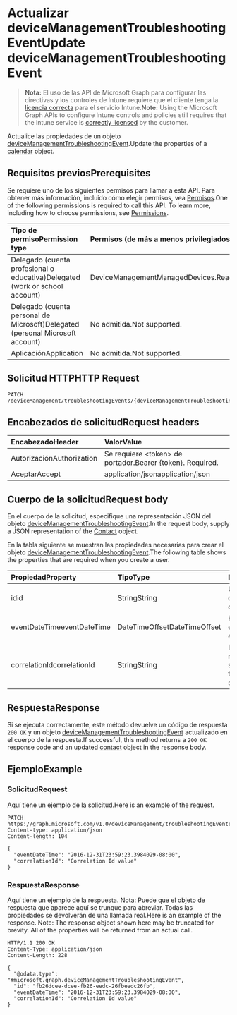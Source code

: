 # <a name="update-devicemanagementtroubleshootingevent"></a><span data-ttu-id="a2703-101">Actualizar deviceManagementTroubleshootingEvent</span><span class="sxs-lookup"><span data-stu-id="a2703-101">Update deviceManagementTroubleshootingEvent</span></span>

> <span data-ttu-id="a2703-102">**Nota:** El uso de las API de Microsoft Graph para configurar las directivas y los controles de Intune requiere que el cliente tenga la [licencia correcta](https://go.microsoft.com/fwlink/?linkid=839381) para el servicio Intune.</span><span class="sxs-lookup"><span data-stu-id="a2703-102">**Note:** Using the Microsoft Graph APIs to configure Intune controls and policies still requires that the Intune service is [correctly licensed](https://go.microsoft.com/fwlink/?linkid=839381) by the customer.</span></span>

<span data-ttu-id="a2703-103">Actualice las propiedades de un objeto [deviceManagementTroubleshootingEvent](../resources/intune_troubleshooting_devicemanagementtroubleshootingevent.md).</span><span class="sxs-lookup"><span data-stu-id="a2703-103">Update the properties of a [calendar](../resources/intune_troubleshooting_devicemanagementtroubleshootingevent.md) object.</span></span>
## <a name="prerequisites"></a><span data-ttu-id="a2703-104">Requisitos previos</span><span class="sxs-lookup"><span data-stu-id="a2703-104">Prerequisites</span></span>
<span data-ttu-id="a2703-p101">Se requiere uno de los siguientes permisos para llamar a esta API. Para obtener más información, incluido cómo elegir permisos, vea [Permisos](../../../concepts/permissions_reference.md).</span><span class="sxs-lookup"><span data-stu-id="a2703-p101">One of the following permissions is required to call this API. To learn more, including how to choose permissions, see [Permissions](../../../concepts/permissions_reference.md).</span></span>

|<span data-ttu-id="a2703-107">Tipo de permiso</span><span class="sxs-lookup"><span data-stu-id="a2703-107">Permission type</span></span>|<span data-ttu-id="a2703-108">Permisos (de más a menos privilegiados)</span><span class="sxs-lookup"><span data-stu-id="a2703-108">Permissions (from least to most privileged)</span></span>|
|:---|:---|
|<span data-ttu-id="a2703-109">Delegado (cuenta profesional o educativa)</span><span class="sxs-lookup"><span data-stu-id="a2703-109">Delegated (work or school account)</span></span>|<span data-ttu-id="a2703-110">DeviceManagementManagedDevices.ReadWrite.All</span><span class="sxs-lookup"><span data-stu-id="a2703-110">DeviceManagementManagedDevices.ReadWrite.All</span></span>|
|<span data-ttu-id="a2703-111">Delegado (cuenta personal de Microsoft)</span><span class="sxs-lookup"><span data-stu-id="a2703-111">Delegated (personal Microsoft account)</span></span>|<span data-ttu-id="a2703-112">No admitida.</span><span class="sxs-lookup"><span data-stu-id="a2703-112">Not supported.</span></span>|
|<span data-ttu-id="a2703-113">Aplicación</span><span class="sxs-lookup"><span data-stu-id="a2703-113">Application</span></span>|<span data-ttu-id="a2703-114">No admitida.</span><span class="sxs-lookup"><span data-stu-id="a2703-114">Not supported.</span></span>|

## <a name="http-request"></a><span data-ttu-id="a2703-115">Solicitud HTTP</span><span class="sxs-lookup"><span data-stu-id="a2703-115">HTTP Request</span></span>
<!-- {
  "blockType": "ignored"
}
-->
``` http
PATCH /deviceManagement/troubleshootingEvents/{deviceManagementTroubleshootingEventId}
```

## <a name="request-headers"></a><span data-ttu-id="a2703-116">Encabezados de solicitud</span><span class="sxs-lookup"><span data-stu-id="a2703-116">Request headers</span></span>
|<span data-ttu-id="a2703-117">Encabezado</span><span class="sxs-lookup"><span data-stu-id="a2703-117">Header</span></span>|<span data-ttu-id="a2703-118">Valor</span><span class="sxs-lookup"><span data-stu-id="a2703-118">Value</span></span>|
|:---|:---|
|<span data-ttu-id="a2703-119">Autorización</span><span class="sxs-lookup"><span data-stu-id="a2703-119">Authorization</span></span>|<span data-ttu-id="a2703-120">Se requiere &lt;token&gt; de portador.</span><span class="sxs-lookup"><span data-stu-id="a2703-120">Bearer {token}. Required.</span></span>|
|<span data-ttu-id="a2703-121">Aceptar</span><span class="sxs-lookup"><span data-stu-id="a2703-121">Accept</span></span>|<span data-ttu-id="a2703-122">application/json</span><span class="sxs-lookup"><span data-stu-id="a2703-122">application/json</span></span>|

## <a name="request-body"></a><span data-ttu-id="a2703-123">Cuerpo de la solicitud</span><span class="sxs-lookup"><span data-stu-id="a2703-123">Request body</span></span>
<span data-ttu-id="a2703-124">En el cuerpo de la solicitud, especifique una representación JSON del objeto [deviceManagementTroubleshootingEvent](../resources/intune_troubleshooting_devicemanagementtroubleshootingevent.md).</span><span class="sxs-lookup"><span data-stu-id="a2703-124">In the request body, supply a JSON representation of the [Contact](../resources/intune_troubleshooting_devicemanagementtroubleshootingevent.md) object.</span></span>

<span data-ttu-id="a2703-125">En la tabla siguiente se muestran las propiedades necesarias para crear el objeto [deviceManagementTroubleshootingEvent](../resources/intune_troubleshooting_devicemanagementtroubleshootingevent.md).</span><span class="sxs-lookup"><span data-stu-id="a2703-125">The following table shows the properties that are required when you create a user.</span></span>

|<span data-ttu-id="a2703-126">Propiedad</span><span class="sxs-lookup"><span data-stu-id="a2703-126">Property</span></span>|<span data-ttu-id="a2703-127">Tipo</span><span class="sxs-lookup"><span data-stu-id="a2703-127">Type</span></span>|<span data-ttu-id="a2703-128">Descripción</span><span class="sxs-lookup"><span data-stu-id="a2703-128">Description</span></span>|
|:---|:---|:---|
|<span data-ttu-id="a2703-129">id</span><span class="sxs-lookup"><span data-stu-id="a2703-129">id</span></span>|<span data-ttu-id="a2703-130">String</span><span class="sxs-lookup"><span data-stu-id="a2703-130">String</span></span>|<span data-ttu-id="a2703-131">UUID para el objeto</span><span class="sxs-lookup"><span data-stu-id="a2703-131">UUID for the object</span></span>|
|<span data-ttu-id="a2703-132">eventDateTime</span><span class="sxs-lookup"><span data-stu-id="a2703-132">eventDateTime</span></span>|<span data-ttu-id="a2703-133">DateTimeOffset</span><span class="sxs-lookup"><span data-stu-id="a2703-133">DateTimeOffset</span></span>|<span data-ttu-id="a2703-134">Hora en que ocurrió el evento.</span><span class="sxs-lookup"><span data-stu-id="a2703-134">Time when the event occurred .</span></span>|
|<span data-ttu-id="a2703-135">correlationId</span><span class="sxs-lookup"><span data-stu-id="a2703-135">correlationId</span></span>|<span data-ttu-id="a2703-136">String</span><span class="sxs-lookup"><span data-stu-id="a2703-136">String</span></span>|<span data-ttu-id="a2703-137">Id. utilizado para rastrear el error en el servicio.</span><span class="sxs-lookup"><span data-stu-id="a2703-137">Id used for tracing the failure in the service.</span></span>|



## <a name="response"></a><span data-ttu-id="a2703-138">Respuesta</span><span class="sxs-lookup"><span data-stu-id="a2703-138">Response</span></span>
<span data-ttu-id="a2703-139">Si se ejecuta correctamente, este método devuelve un código de respuesta `200 OK` y un objeto [deviceManagementTroubleshootingEvent](../resources/intune_troubleshooting_devicemanagementtroubleshootingevent.md) actualizado en el cuerpo de la respuesta.</span><span class="sxs-lookup"><span data-stu-id="a2703-139">If successful, this method returns a `200 OK` response code and an updated [contact](../resources/intune_troubleshooting_devicemanagementtroubleshootingevent.md) object in the response body.</span></span>

## <a name="example"></a><span data-ttu-id="a2703-140">Ejemplo</span><span class="sxs-lookup"><span data-stu-id="a2703-140">Example</span></span>
### <a name="request"></a><span data-ttu-id="a2703-141">Solicitud</span><span class="sxs-lookup"><span data-stu-id="a2703-141">Request</span></span>
<span data-ttu-id="a2703-142">Aquí tiene un ejemplo de la solicitud.</span><span class="sxs-lookup"><span data-stu-id="a2703-142">Here is an example of the request.</span></span>
``` http
PATCH https://graph.microsoft.com/v1.0/deviceManagement/troubleshootingEvents/{deviceManagementTroubleshootingEventId}
Content-type: application/json
Content-length: 104

{
  "eventDateTime": "2016-12-31T23:59:23.3984029-08:00",
  "correlationId": "Correlation Id value"
}
```

### <a name="response"></a><span data-ttu-id="a2703-143">Respuesta</span><span class="sxs-lookup"><span data-stu-id="a2703-143">Response</span></span>
<span data-ttu-id="a2703-p102">Aquí tiene un ejemplo de la respuesta. Nota: Puede que el objeto de respuesta que aparece aquí se trunque para abreviar. Todas las propiedades se devolverán de una llamada real.</span><span class="sxs-lookup"><span data-stu-id="a2703-p102">Here is an example of the response. Note: The response object shown here may be truncated for brevity. All of the properties will be returned from an actual call.</span></span>
``` http
HTTP/1.1 200 OK
Content-Type: application/json
Content-Length: 228

{
  "@odata.type": "#microsoft.graph.deviceManagementTroubleshootingEvent",
  "id": "fb26dcee-dcee-fb26-eedc-26fbeedc26fb",
  "eventDateTime": "2016-12-31T23:59:23.3984029-08:00",
  "correlationId": "Correlation Id value"
}
```



